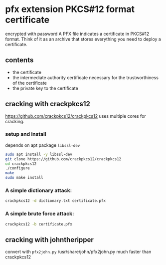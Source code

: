 # pfx extension PKCS#12 format certificate
encrypted with password
A PFX file indicates a certificate in PKCS#12 format.
Think of it as an archive that stores everything you need to deploy a certificate.

## contents
- the certificate
- the intermediate authority certificate necessary for the trustworthiness of the certificate
- the private key to the certificate

## cracking with crackpkcs12
https://github.com/crackpkcs12/crackpkcs12
uses multiple cores for cracking.

### setup and install
depends on apt package `libssl-dev`
```bash
sudo apt install -y libssl-dev
git clone https://github.com/crackpkcs12/crackpkcs12
cd crackpkcs12
./configure
make
sudo make install
```

### A simple dictionary attack:
```bash
crackpkcs12 -d dictionary.txt certificate.pfx
```

### A simple brute force attack:
```bash
crackpkcs12 -b certificate.pfx
```

## cracking with johntheripper
convert with `pfx2john.py`
/usr/share/john/pfx2john.py
much faster than crackpkcs12
